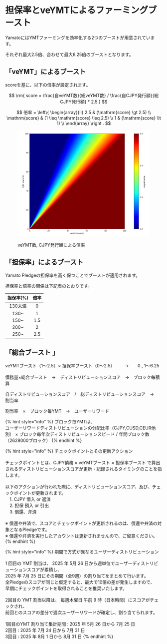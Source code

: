 # 担保率とveYMTによるファーミングブースト

YamatoにはYMTファーミングを効率化する2つのブーストが用意されています。

それぞれ最大2.5倍、合わせて最大6.25倍のブーストとなります。

## **「veYMT」によるブースト**

scoreを基に、以下の倍率が設定されます。

$$
\rm{
    score = \frac{自veYMT数}{総veYMT数} / \frac{自CJPY発行額}{総CJPY発行額} * 2.5
}
$$

$$
倍率 = \left\{
\begin{array}{ll}
    2.5 & (\mathrm{score} \gt 2.5) \\
    \mathrm{score} & (1 \leq \mathrm{score} \leq 2.5) \\
    1 & (\mathrm{score} \lt 1) \\
\end{array}
\right .
$$

<figure><img src="../.gitbook/assets/image (4).png" alt=""><figcaption><p>veYMT数, CJPY発行額による倍率</p></figcaption></figure>



## **「担保率」によるブースト**

Yamato Pledgeの担保率を高く保つことでブーストが適用されます。

担保率と倍率の関係は下記表のとおりです。

| 担保率(%) |  倍率 |
| :----: | :-: |
|  130未満 |  0  |
|  130\~ |  1  |
|  150\~ | 1.5 |
|  200\~ |  2  |
|  250\~ | 2.5 |

## 「総合ブースト 」

veYMTブースト（1～2.5）× 担保率ブースト（0～2.5） 　　→　　0 , 1～6.25 \
\
債務量×総合ブースト　→　ディストリビューションスコア　→　ブロック毎積算

自ディストリビューションスコア　/　総ディストリビューションスコア　→　割当率

割当率　×　ブロック毎YMT　→　ユーザーリワード

{% hint style="info" %}
ブロック毎YMTは、\
ユーザーリワードディストリビューションの分配比率（CJPY,CUSD,CEUR他別） × ブロック毎年次ディストリビューションスピード / 年間ブロック数（2628000ブロック）
{% endhint %}

{% hint style="info" %}
チェックポイントとその更新アクション\
\
チェックポイントとは、CJPY債務 × veYMTブースト × 担保率ブースト で算出されるディストリビューションスコアが更新・記録されるタイミングのことを指します。\
\
以下のアクションが行われた際に、ディストリビューションスコア、及び、チェックポイントが更新されます。\
　1. CJPY 借入 or 返済\
　2. 担保 預入 or 引出\
　3. 償還、弁済\
\
※ 償還や弁済で、スコアとチェックポイントが更新されるのは、償還や弁済の対象となるPledgeです。\
※ 償還や弁済を実行したアカウントは更新されませんので、ご留意ください。
{% endhint %}

{% hint style="info" %}
期間で方式が異なるユーザーディストリビューション\
\
1 回目の YMT 割当は、 2025 年 5月 26 日から週単位でユーザーディストリビューションスコアが累積し、\
2025 年 7月 25 日にその期間（全9週）の割り当てをまとめて行います。\
全Pledgeのスコアが同じと仮定すると、最大で10倍の差が発生しますので、\
早期にチェックポイントを取得されることを推奨いたします。\
\
2回目の YMT 割当以降は、 毎週木曜日 午前 9 時（日本時間）にスコアがチェックされ、\
前回とのスコアの差分で週次ユーザーリワードが確定し、割り当てられます。\
\
1回目のYMT 割り当て集計期間 : 2025 年 5月 26 日から 7月 25 日\
2回目 : 2025 年 7月 24 日から 7月 31 日\
3回目 : 2025 年 8月    1 日から 8月 31 日
{% endhint %}

